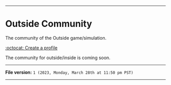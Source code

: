 
***

# Outside Community

The community of the Outside game/simulation.

[:octocat: Create a profile](https://github.com/seanpm2001/Outside_Profile/)

The community for outside/inside is coming soon.

***

**File version:** `1 (2023, Monday, March 28th at 11:50 pm PST)`

***
